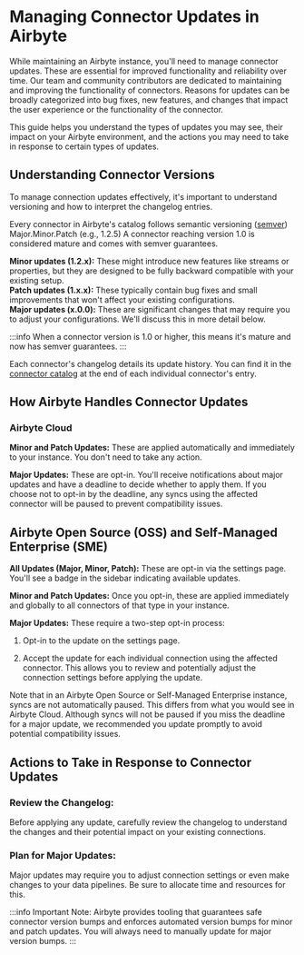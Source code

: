 # Managing Connector Updates in Airbyte

While maintaining an Airbyte instance, you'll need to manage connector updates. These are essential for improved functionality and reliability over time. Our team and community contributors are dedicated to maintaining and improving the functionality of connectors. Reasons for updates can be broadly categorized into bug fixes, new features, and changes that impact the user experience or the functionality of the connector.

This guide helps you understand the types of updates you may see, their impact on your Airbyte environment, and the actions you may need to take in response to certain types of updates.

## Understanding Connector Versions 
To manage connection updates effectively, it's important to understand versioning and how to interpret the changelog entries. 

Every connector in Airbyte's catalog follows semantic versioning ([semver](https://semver.org/))
Major.Minor.Patch (e.g., 1.2.5)
A connector reaching version 1.0 is considered mature and comes with semver guarantees. 

**Minor updates (1.2.x):** These might introduce new features like streams or properties, but they are designed to be fully backward compatible with your existing setup.<br/>
**Patch updates (1.x.x):** These typically contain bug fixes and small improvements that won't affect your existing configurations.<br/>
**Major updates (x.0.0):** These are significant changes that may require you to adjust your configurations. We'll discuss this in more detail below.<br/>

:::info
When a connector version is 1.0 or higher, this means it's mature and now has semver guarantees.
:::

Each connector's changelog details its update history. You can find it in the [connector catalog](../integrations/) at the end of each individual connector's entry.

<!-- maybe insert Arcade clip navigating to changelog and toggling it open for revew -->

## How Airbyte Handles Connector Updates

### Airbyte Cloud
**Minor and Patch Updates:** These are applied automatically and immediately to your instance. You don't need to take any action.

**Major Updates:** These are opt-in. You'll receive notifications about major updates and have a deadline to decide whether to apply them. If you choose not to opt-in by the deadline, any syncs using the affected connector will be paused to prevent compatibility issues.

<!-- Can I find a screenshot for something in cloud requiring attention and showing a deadline? -->


## Airbyte Open Source (OSS) and Self-Managed Enterprise (SME)
**All Updates (Major, Minor, Patch):** These are opt-in via the settings page. You'll see a badge in the sidebar indicating available updates.

**Minor and Patch Updates:** Once you opt-in, these are applied immediately and globally to all connectors of that type in your instance.

**Major Updates:** These require a two-step opt-in process:
1. Opt-in to the update on the settings page.

2. Accept the update for each individual connection using the affected connector. This allows you to review and potentially adjust the connection settings before applying the update.

Note that in an Airbyte Open Source or Self-Managed Enterprise instance, syncs are not automatically paused. This differs from what you would see in Airbyte Cloud. Although syncs will not be paused if you miss the deadline for a major update, we recommended you update promptly to avoid potential compatibility issues.

<!-- Maybe a short clip from arcade showing opt-in and updating -->

## Actions to Take in Response to Connector Updates

### Review the Changelog: 
Before applying any update, carefully review the changelog to understand the changes and their potential impact on your existing connections.

### Plan for Major Updates: 
Major updates may require you to adjust connection settings or even make changes to your data pipelines. Be sure to allocate time and resources for this.

:::info
Important Note: Airbyte provides tooling that guarantees safe connector version bumps and enforces automated version bumps for minor and patch updates.  You will always need to manually update for major version bumps.
:::

<!-- review this tomorrow and look for one or two places I could add a screenshot or video -->

<!-- question about RBAC, who is able to opt in?  -->